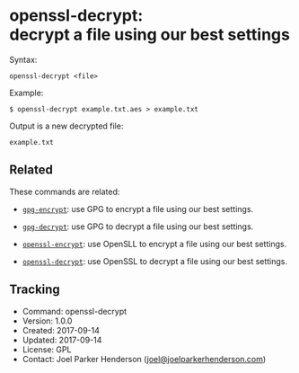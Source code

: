 # openssl-decrypt:<br>decrypt a file using our best settings

Syntax:

    openssl-decrypt <file>
    
Example:

    $ openssl-decrypt example.txt.aes > example.txt

Output is a new decrypted file:

    example.txt


## Related

These commands are related:

  * [`gpg-encrypt`](https://github.com/SixArm/gpg-encrypt): use GPG to encrypt a file using our best settings.
  
  * [`gpg-decrypt`](https://github.com/SixArm/gpg-decrypt): use GPG to decrypt a file using our best settings.

  * [`openssl-encrypt`](https://github.com/SixArm/openssl-encrypt): use OpenSLL to encrypt a file using our best settings.
  
  * [`openssl-decrypt`](https://github.com/SixArm/openssl-decrypt): use OpenSSL to decrypt a file using our best settings.


## Tracking

  * Command: openssl-decrypt
  * Version: 1.0.0
  * Created: 2017-09-14
  * Updated: 2017-09-14
  * License: GPL
  * Contact: Joel Parker Henderson (joel@joelparkerhenderson.com)
  
  